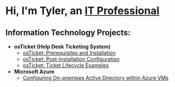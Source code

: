 <h1>Hi, I'm Tyler, an <a href="https://linkedin.com/in/tyler-sterling1">IT Professional</a></h1>

<h2>Information Technology Projects:</h2>

- <b>osTicket (Help Desk Ticketing System)</b>
  - [osTicket: Prerequisites and Installation](https://github.com/tylersterlingtech/osticket-prereqs)
  - [osTicket: Post-Installation Configuration](https://github.com/tylersterlingtech/post-install-config)
  - [osTicket: Ticket Lifecycle Examples](https://github.com/tylersterlingtech/ticket-lifecycle)
- <b>Microsoft Azure</b>
  - [Configuring On-premises Active Directory within Azure VMs](https://github.com/tylersterlingtech/configure-ad)
